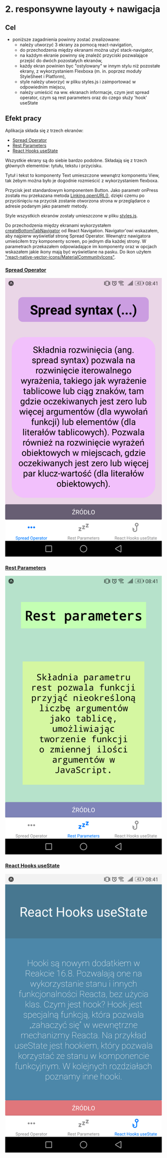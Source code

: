# 2. responsywne layouty + nawigacja

## Cel

- poniższe zagadnienia powinny zostać zrealizowane:
  - należy utworzyć 3 ekrany za pomocą react-navigation,
  - do przechodzenia między ekranami można użyć stack-navigator,
  - na każdym ekranie powinny się znaleźć przyciski pozwalające przejść do dwóch pozostałych ekranów,
  - każdy ekran powinien byc "ostylowany" w innym stylu niż pozostałe ekrany, z wykorzystaniem Flexboxa (m. in. poprzez moduły StyleSheet i Platform),
  - style należy utworzyć w pliku styles.js i zaimportować w odpowiednim miejscu,
  - należy umieścić na ww. ekranach informacje, czym jest spread operator, czym są rest parameters oraz do czego służy 'hook' useState

## Efekt pracy

Aplikacja składa się z trzech ekranów:

- [Spread Operator](RNRespLayout/components/SpreadOperScreen.js)
- [Rest Parameters](RNRespLayout/components/RestParamsScreen.js)
- [React Hooks useState](RNRespLayout/components/ReactHooksScreen.js)

Wszystkie ekrany są do siebie bardzo podobne. Składają się z trzech głównych elementów: tytułu, tekstu i przycisku.

Tytuł i tekst to komponenty Text umieszczone wewnątrz komponentu View, tak żebym można było je dogodnie rozmieścić z wykorzystaniem flexboxa.

Przycisk jest standardowym komponentem Button. Jako parametr onPress została mu przekazana metoda [Linking.openURL()](https://reactnative.dev/docs/linking#openurl), dzięki czemu po przyciśnięciu na przycisk zostanie otworzona strona w przeglądarce o adresie podanym jako parametr metody.

Style wszystkich ekranów zostały umieszczone w pliku [styles.js](RNRespLayout/assets/styles/styles.js).

Do przechodzenia między ekranami wykorzystałem [createBottomTabNavigator](https://reactnavigation.org/docs/bottom-tab-navigator/) od React Navigation. 
Navigator'owi wskazałem, aby najpierw wyświetlał stronę Spread Operator.
Wewnątrz nawigatora umieściłem trzy komponenty screen, po jednym dla każdej strony. W parametrach przekazałem odpowiadające im komponenty oraz w opcjach wskazałem jakie ikony mają być wyświetlane na pasku. Do ikon użyłem ["react-native-vector-icons/MaterialCommunityIcons"](https://oblador.github.io/react-native-vector-icons/).

### [Spread Operator](RNRespLayout/components/SpreadOperScreen.js)

![alt text](screeny/screen-spread_syntax.png)

### [Rest Parameters](RNRespLayout/components/RestParamsScreen.js)

![alt text](screeny/screen-rest_parameters.png)

### [React Hooks useState](RNRespLayout/components/ReactHooksScreen.js)

![alt text](screeny/screen-react_hooks.png)

